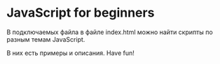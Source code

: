 # JavaScript for beginners

В подключаемых файла в файле index.html можно найти скрипты по разным темам JavaScript.

В них есть примеры и описания. Have fun!